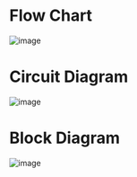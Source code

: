# Flow Chart
![image](https://user-images.githubusercontent.com/101519714/164476608-fc6e296a-4253-4ae7-9cfe-ec549a56ff9c.png)
# Circuit Diagram
![image](https://user-images.githubusercontent.com/101519714/164912738-f4ceb355-cba0-41d2-8ea6-e7137ac5f21f.png)
# Block Diagram
![image](https://user-images.githubusercontent.com/101519714/164720001-32e70482-8049-4b08-8132-5033c2e8afdc.png)

